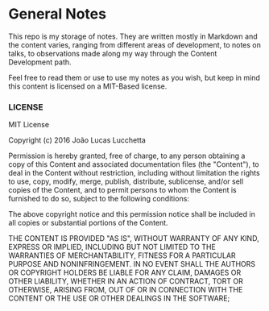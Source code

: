 # General Notes
This repo is my storage of notes. They are written mostly in Markdown and the content varies, ranging from different areas of development, to notes on talks, to observations made along my way through the Content Development path. 

Feel free to read them or use to use my notes as you wish, but keep in mind this content is licensed on a MIT-Based license.

### LICENSE

MIT License

Copyright (c) 2016 João Lucas Lucchetta 

Permission is hereby granted, free of charge, to any person obtaining a copy
of this Content and associated documentation files (the "Content"), to deal
in the Content without restriction, including without limitation the rights
to use, copy, modify, merge, publish, distribute, sublicense, and/or sell
copies of the Content, and to permit persons to whom the Content is
furnished to do so, subject to the following conditions:

The above copyright notice and this permission notice shall be included in all
copies or substantial portions of the Content.

THE CONTENT IS PROVIDED "AS IS", WITHOUT WARRANTY OF ANY KIND, EXPRESS OR
IMPLIED, INCLUDING BUT NOT LIMITED TO THE WARRANTIES OF MERCHANTABILITY,
FITNESS FOR A PARTICULAR PURPOSE AND NONINFRINGEMENT. IN NO EVENT SHALL THE
AUTHORS OR COPYRIGHT HOLDERS BE LIABLE FOR ANY CLAIM, DAMAGES OR OTHER
LIABILITY, WHETHER IN AN ACTION OF CONTRACT, TORT OR OTHERWISE, ARISING FROM,
OUT OF OR IN CONNECTION WITH THE CONTENT OR THE USE OR OTHER DEALINGS IN THE SOFTWARE;
